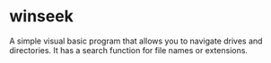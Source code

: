 # winseek
A simple visual basic program that allows you to navigate drives and directories. It has a search function for file names or extensions.
